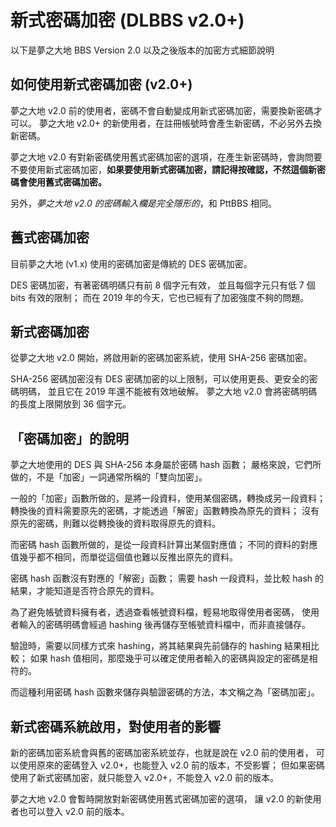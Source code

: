 # 新式密碼加密 (DLBBS v2.0+) 

以下是夢之大地 BBS Version 2.0 以及之後版本的加密方式細節說明

## 如何使用新式密碼加密 (v2.0+)

夢之大地 v2.0 前的使用者，密碼不會自動變成用新式密碼加密，需要換新密碼才可以。
夢之大地 v2.0+ 的新使用者，在註冊帳號時會產生新密碼，不必另外去換新密碼。

夢之大地 v2.0 有對新密碼使用舊式密碼加密的選項，在產生新密碼時，會詢問要不要使用新式密碼加密，**如果要使用新式密碼加密，請記得按確認，不然這個新密碼會使用舊式密碼加密。**

另外，*夢之大地 v2.0 的密碼輸入欄是完全隱形的*，和 PttBBS 相同。

## 舊式密碼加密

目前夢之大地 (v1.x) 使用的密碼加密是傳統的 DES 密碼加密。

DES 密碼加密，有著密碼明碼只有前 8 個字元有效，
   並且每個字元只有低 7 個 bits 有效的限制；
   而在 2019 年的今天，它也已經有了加密強度不夠的問題。


## 新式密碼加密

從夢之大地 v2.0 開始，將啟用新的密碼加密系統，使用 SHA-256 密碼加密。

SHA-256 密碼加密沒有 DES 密碼加密的以上限制，可以使用更長、更安全的密碼明碼，
   並且它在 2019 年還不能被有效地破解。
夢之大地 v2.0 會將密碼明碼的長度上限開放到 36 個字元。


## 「密碼加密」的說明

夢之大地使用的 DES 與 SHA-256 本身屬於密碼 hash 函數；
   嚴格來說，它們所做的，不是「加密」一詞通常所稱的「雙向加密」。

一般的「加密」函數所做的，是將一段資料，使用某個密碼，轉換成另一段資料；
   轉換後的資料需要原先的密碼，才能透過「解密」函數轉換為原先的資料；
   沒有原先的密碼，則難以從轉換後的資料取得原先的資料。

而密碼 hash 函數所做的，是從一段資料計算出某個對應值；
   不同的資料的對應值幾乎都不相同，而單從這個值也難以反推出原先的資料。

密碼 hash 函數沒有對應的「解密」函數；
   需要 hash 一段資料，並比較 hash 的結果，才能知道是否符合原先的資料。

為了避免帳號資料擁有者，透過查看帳號資料檔，輕易地取得使用者密碼，
   使用者輸入的密碼明碼會經過 hashing 後再儲存至帳號資料檔中，而非直接儲存。

驗證時，需要以同樣方式來 hashing，將其結果與先前儲存的 hashing 結果相比較；
   如果 hash 值相同，那麼幾乎可以確定使用者輸入的密碼與設定的密碼是相符的。

而這種利用密碼 hash 函數來儲存與驗證密碼的方法，本文稱之為「密碼加密」。


## 新式密碼系統啟用，對使用者的影響

新的密碼加密系統會與舊的密碼加密系統並存，也就是說在 v2.0 前的使用者，
   可以使用原來的密碼登入 v2.0+，也能登入 v2.0 前的版本，不受影響；
   但如果密碼使用了新式密碼加密，就只能登入 v2.0+，不能登入 v2.0 前的版本。

夢之大地 v2.0 會暫時開放對新密碼使用舊式密碼加密的選項，
   讓 v2.0 的新使用者也可以登入 v2.0 前的版本。  